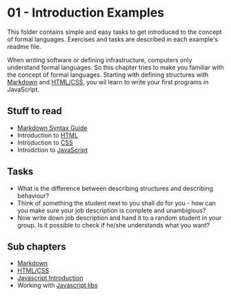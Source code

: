 # 01 - Introduction Examples

This folder contains simple and easy tasks to get introduced to the concept of formal languages. Exercises and tasks are described in each example's readme file.

When writing software or defining infrastructure, computers only understand formal languages. So this chapter tries to make you familiar with the concept of formal languages. Starting with defining structures with [Markdown](01-markdown/Readme.md) and [HTML/CSS](02-html-css-intro/Readme.md), you wil learn to write your first programs in JavaScript.

## Stuff to read

* [Markdown Syntax Guide](https://www.markdownguide.org/basic-syntax/)
* Introduction to [HTML](https://www.w3schools.com/html/default.asp)
* Introduction to [CSS](https://www.w3schools.com/css/default.asp)
* Introdction to [JavaScript](https://www.w3schools.com/js/default.asp)

## Tasks
* What is the difference between describing structures and describing behaviour?
* Think of something the student next to you shall do for you - how can you make sure your job description is complete and unambigious?
* Now write down job description and hand it to a random student in your group. Is it possible to check if he/she understands what you want?

## Sub chapters

* [Markdown](01-markdown/Readme.md)
* [HTML/CSS](02-html-css-intro/Readme.md)
* [Javascript Introduction](03-javascript-intro/Readme.md)
* Working with [Javascript libs](04-javascript-libs/Readme.md)